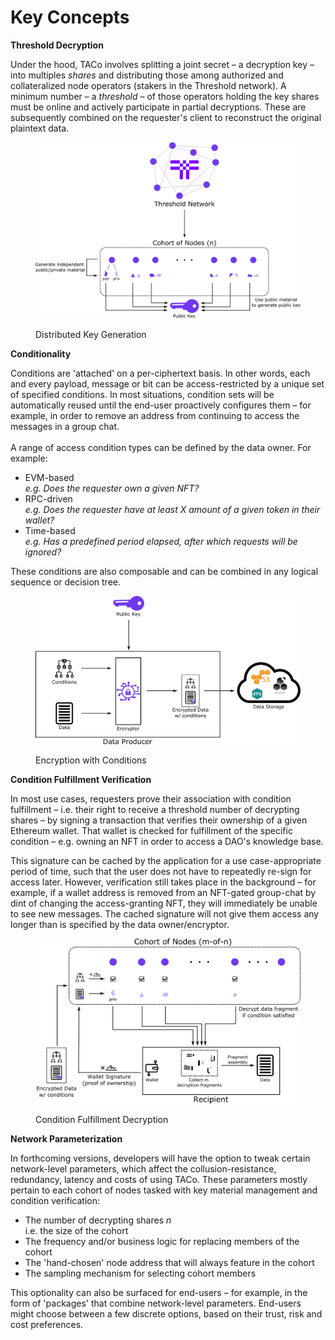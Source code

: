 # Key Concepts

**Threshold Decryption**

Under the hood, TACo involves splitting a joint secret – a decryption key – into multiples _shares_ and distributing those among authorized and collateralized node operators (stakers in the Threshold network). A minimum number – a _threshold_ – of those operators holding the key shares must be online and actively participate in partial decryptions. These are subsequently combined on the requester's client to reconstruct the original plaintext data.



<figure><img src="../../.gitbook/assets/taco_dkg (2).png" alt=""><figcaption><p>Distributed Key Generation</p></figcaption></figure>

**Conditionality**

Conditions are 'attached' on a per-ciphertext basis. In other words, each and every payload, message or bit can be access-restricted by a unique set of specified conditions. In most situations, condition sets will be automatically reused until the end-user proactively configures them – for example, in order to remove an address from continuing to access the messages in a group chat.\
\
A range of access condition types can be defined by the data owner. For example:

* EVM-based\
  _e.g. Does the requester own a given NFT?_
* RPC-driven\
  _e.g. Does the requester have at least X amount of a given token in their wallet?_
* Time-based\
  _e.g. Has a predefined period elapsed, after which requests will be ignored?_

These conditions are also composable and can be combined in any logical sequence or decision tree.

<figure><img src="../../.gitbook/assets/taco_encryption.png" alt=""><figcaption><p>Encryption with Conditions</p></figcaption></figure>

**Condition Fulfillment Verification**

In most use cases, requesters prove their association with condition fulfillment – i.e. their right to receive a threshold number of decrypting shares – by signing a transaction that verifies their ownership of a given Ethereum wallet. That wallet is checked for fulfillment of the specific condition – e.g. owning an NFT in order to access a DAO's knowledge base.

This signature can be cached by the application for a use case-appropriate period of time, such that the user does not have to repeatedly re-sign for access later. However, verification still takes place in the background – for example, if a wallet address is removed from an NFT-gated group-chat by dint of changing the access-granting NFT, they will immediately be unable to see new messages. The cached signature will not give them access any longer than is specified by the data owner/encryptor.

<figure><img src="../../.gitbook/assets/cbd_decryption.png" alt=""><figcaption><p>Condition Fulfillment Decryption</p></figcaption></figure>

**Network Parameterization**

In forthcoming versions, developers will have the option to tweak certain network-level parameters, which affect the collusion-resistance, redundancy, latency and costs of using TACo. These parameters mostly pertain to each cohort of nodes tasked with key material management and condition verification:&#x20;

* The number of decrypting shares _n_\
  i.e. the size of the cohort&#x20;
* The frequency and/or business logic for replacing members of the cohort
* The 'hand-chosen' node address that will always feature in the cohort
* The sampling mechanism for selecting cohort members

This optionality can also be surfaced for end-users – for example, in the form of 'packages' that combine network-level parameters. End-users might choose between a few discrete options, based on their trust, risk and cost preferences.
